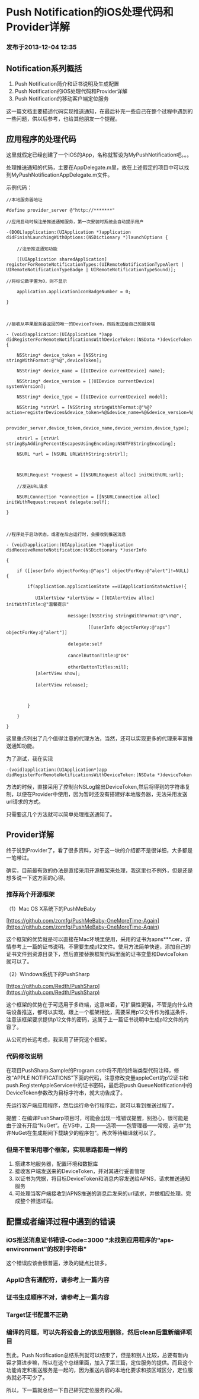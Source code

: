 # Push Notification的iOS处理代码和Provider详解

### 发布于2013-12-04 12:35

## Notification系列概括
1. Push Notification简介和证书说明及生成配置
2. Push Notification的iOS处理代码和Provider详解
3. Push Notification的移动客户端定位服务

这一篇文档主要描述代码实现推送通知，在最后补充一些自己在整个过程中遇到的一些问题，供以后参考，也给其他朋友一个提醒。

## 应用程序的处理代码

这里就假定已经创建了一个iOS的App，名称就暂设为MyPushNotification吧。。。

处理推送通知的代码，主要在AppDelegate.m里，故在上述假定的项目中可以找到MyPushNotificationAppDelegate.m文件。

示例代码：

```
//本地服务器地址

#define provider_server @"http://*******"

//应用启动时候注册推送通知服务，第一次安装时系统会自动提示用户

-(BOOL)application:(UIApplication *)application didFinishLaunchingWithOptions:(NSDictionary *)launchOptions {

    //注册推送通知功能

    [[UIApplication sharedApplication] registerForRemoteNotificationTypes:(UIRemoteNotificationTypeAlert | UIRemoteNotificationTypeBadge | UIRemoteNotificationTypeSound)];

//将标记数字置为0，则不显示

    application.applicationIconBadgeNumber = 0; 

}

 

//接收从苹果服务器返回的唯一的DeviceToken，然后发送给自己的服务端

- (void)application:(UIApplication *)app didRegisterForRemoteNotificationsWithDeviceToken:(NSData *)deviceToken {

    NSString* device_token = [NSString stringWithFormat:@"%@",deviceToken];

    NSString* device_name = [[UIDevice currentDevice] name];

    NSString* device_version = [[UIDevice currentDevice] systemVersion];

    NSString* device_type = [[UIDevice currentDevice] model];

    NSString *strUrl = [NSString stringWithFormat:@"%@?action=registerDevices&device_token=%@&device_name=%@&device_version=%@&device_type=%@",

                        provider_server,device_token,device_name,device_version,device_type];

    strUrl = [strUrl stringByAddingPercentEscapesUsingEncoding:NSUTF8StringEncoding];

    NSURL *url = [NSURL URLWithString:strUrl];

     

    NSURLRequest *request = [[NSURLRequest alloc] initWithURL:url];

    //发送URL请求

    NSURLConnection *connection = [[NSURLConnection alloc] initWithRequest:request delegate:self];

}

 

//程序处于启动状态，或者在后台运行时，会接收到推送消息

- (void)application:(UIApplication *)application didReceiveRemoteNotification:(NSDictionary *)userInfo

{   

    if ([[userInfo objectForKey:@"aps"] objectForKey:@"alert"]!=NULL) {

        if(application.applicationState ==UIApplicationStateActive){

 　　　　　　UIAlertView *alertView = [[UIAlertView alloc] initWithTitle:@"温馨提示"  

　　　　　　　　　　　　　　message:[NSString stringWithFormat:@"\n%@",  

 　　　　　　　　　　　　　　　　　　[[userInfo objectForKey:@"aps"] objectForKey:@"alert"]]  

     　　　　　　　　　　　delegate:self  

    　　　　　　　　　　　 cancelButtonTitle:@"OK"  

　　　　　　　　　　　　　　otherButtonTitles:nil];  
 　　　　　　[alertView show];  

 　　　　　　[alertView release]; 

 

        }

    }

}
``` 

这里重点列出了几个值得注意的代理方法，当然，还可以实现更多的代理来丰富推送通知功能。

为了测试，我在实现

```
-(void)application:(UIApplication*)app didRegisterForRemoteNotificationsWithDeviceToken:(NSData *)deviceToken
```

方法的时候，直接采用了控制台NSLog输出DeviceToken,然后将得到的字符串复制，以便在Provider中使用，因为暂时还没有搭建好本地服务器，无法采用发送url请求的方式。

只需要这几个方法就可以简单处理推送通知了。

## Provider详解

终于说到Provider了，看了很多资料，对于这一块的介绍都不是很详细，大多都是一笔带过。

确实，目前最有效的办法是直接采用开源框架来处理，我这里也不例外，但是还是想多说一下这方面的心得。

### 推荐两个开源框架

（1）Mac OS X系统下的PushMeBaby

[https://github.com/zomfg/PushMeBaby-OneMoreTime-Again](https://github.com/zomfg/PushMeBaby-OneMoreTime-Again)

这个框架的优势就是可以直接在Mac环境里使用，采用的证书为apns***.cer，详情参考上一篇的证书说明。不需要生成p12文件。使用方法简单快速，添加自己的证书文件到资源目录下，然后直接替换框架代码里面的证书变量和DeviceToken就可以了。

（2）Windows系统下的PushSharp 

[https://github.com/Redth/PushSharp](https://github.com/Redth/PushSharp)

这个框架的优势在于可适用于多终端，这意味着，可扩展性更强，不管是向什么终端设备推送，都可以实现。跟上一个框架相比，需要采用p12文件作为推送条件，注意该框架要求提供p12文件的密码，这属于上一篇证书说明中生成p12文件的内容了。

从公司的长远考虑，我采用了研究这个框架。
 

### 代码修改说明

在项目PushSharp.Sample的Program.cs中将不用的终端类型代码注释，修改“APPLE NOTIFICATIONS”下面的代码，注意修改变量appleCert的p12证书和push.RegisterAppleService中的证书密码，最后将push.QueueNotification中的DeviceToken参数改为目标字符串，就大功告成了。

先运行客户端应用程序，然后运行命令行程序后，就可以看到推送过程了。

提醒：在编译PushSharp项目时，可能会出现一堆错误提醒，别担心，很可能是由于没有开启“NuGet”。在VS中，工具——选项——包管理器——常规，选中“允许NuGet在生成期间下载缺少的程序包”。再次等待编译就可以了。

### 但是不管采用哪个框架，实现思路都是一样的

1. 搭建本地服务器，配置环境和数据库
2. 接收客户端发送来的DeviceToken，并对其进行妥善管理
3. 以证书为凭据，将目标DeviceToken和消息内容发送给APNS，请求推送通知服务
4. 可处理当客户端接收到APNS推送的消息后发来的url请求，并做相应处理。完成整个推送过程。

## 配置或者编译过程中遇到的错误

### iOS推送消息证书错误-Code=3000 "未找到应用程序的“aps-environment”的权利字符串"

这个错误应该会很普遍，涉及的疑点比较多。

### AppID含有通配符，请参考上一篇内容
### 证书生成顺序不对，请参考上一篇内容
### Target证书配置不正确
### 编译的问题，可以先将设备上的该应用删除，然后clean后重新编译项目
 

到此，Push Notification总结系列就可以结束了，但是和别人比较，总要有新内容才算进步嘛，所以在这个总结里面，加入了第三篇，定位服务的提供。而且这个功能肯定和推送服务是一起的，因为推送内容的本地化要求和按区域区分，定位服务就必不可少了。

所以，下一篇就总结一下自己研究定位服务的心得。